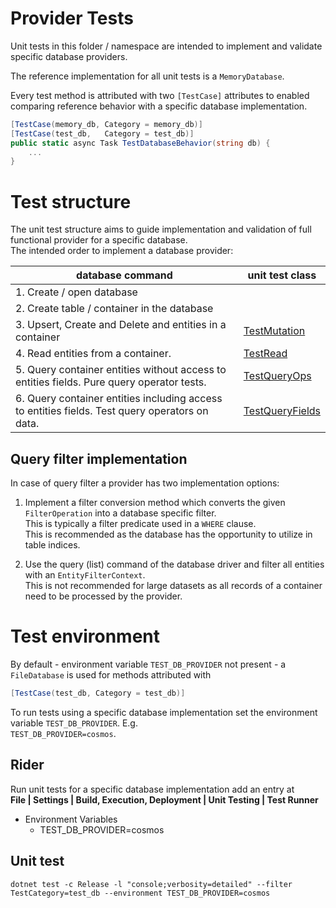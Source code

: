 
# Provider Tests

Unit tests in this folder / namespace are intended to implement and validate specific database providers.

The reference implementation for all unit tests is a `MemoryDatabase`.

Every test method is attributed with two `[TestCase]` attributes to enabled comparing
reference behavior with a specific database implementation.

```csharp
[TestCase(memory_db, Category = memory_db)]
[TestCase(test_db,   Category = test_db)]
public static async Task TestDatabaseBehavior(string db) {
    ...
}
```

# Test structure

The unit test structure aims to guide implementation and validation of full functional provider for a specific database.  
The intended order to implement a database provider:

| database command                                                                              | unit test class                               |
|-----------------------------------------------------------------------------------------------|---------------------------------------------- |
| 1. Create / open database                                                                     |                                               |
| 2. Create table / container in the database                                                   |                                               |
| 3. Upsert, Create and Delete and entities in a container                                      | [TestMutation](Test/TestMutation.cs)          |
| 4. Read entities from a container.                                                            | [TestRead](Test/TestRead.cs)                  |
| 5. Query container entities without access to entities fields. Pure query operator tests.     | [TestQueryOps](Test/TestQueryOps.cs)          |
| 6. Query container entities including access to entities fields. Test query operators on data.| [TestQueryFields](Test/TestQueryFields.cs)    |


## Query filter implementation

In case of query filter a provider has two implementation options:

1. Implement a filter conversion method which converts the given `FilterOperation` into a database specific filter.  
   This is typically a filter predicate used in a `WHERE` clause.  
   This is recommended as the database has the opportunity to utilize in table indices.

2. Use the query (list) command of the database driver and filter all entities with an `EntityFilterContext`.  
   This is not recommended for large datasets as all records of a container need to be processed by the provider.


# Test environment

By default - environment variable `TEST_DB_PROVIDER` not present - a `FileDatabase` is used for methods attributed with
```csharp
[TestCase(test_db, Category = test_db)]
```

To run tests using a specific database implementation set the environment variable `TEST_DB_PROVIDER`. E.g.  
`TEST_DB_PROVIDER=cosmos`.

## Rider
Run unit tests for a specific database implementation add an entry at  
**File | Settings | Build, Execution, Deployment | Unit Testing | Test Runner**  
- Environment Variables
    - TEST_DB_PROVIDER=cosmos

## Unit test
```
dotnet test -c Release -l "console;verbosity=detailed" --filter TestCategory=test_db --environment TEST_DB_PROVIDER=cosmos
```